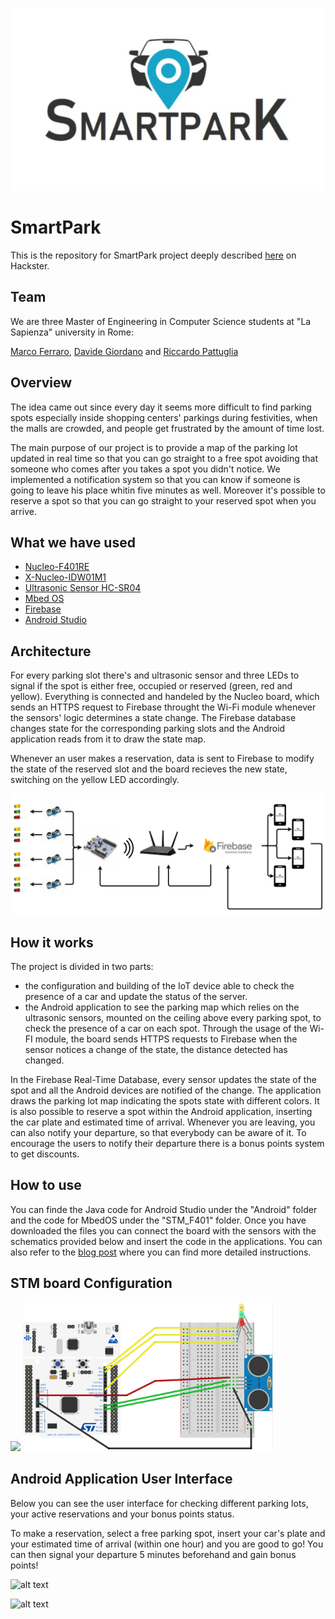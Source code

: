 <p align="center">
<img src="imgs/SmartparkLogo.PNG">
</p>

# SmartPark

This is the repository for SmartPark project deeply described [here](https://www.hackster.io/Marco_Ferraro/smart-park-3d3c49) on Hackster.

## Team
We are three Master of Engineering in Computer Science students at "La Sapienza" university in Rome:

[Marco Ferraro](https://www.linkedin.com/in/marco-ferraro-86aa53182/), [Davide Giordano](https://www.linkedin.com/in/davide-giordano/) and [Riccardo Pattuglia](https://www.linkedin.com/in/riccardo-pattuglia-3a09ab182/)

## Overview
The idea came out since every day it seems more difficult to find parking spots especially inside shopping centers' parkings during festivities, when the malls are crowded, and people get frustrated by the amount of time lost.

The main purpose of our project is to provide a map of the parking lot updated in real time so that you can go straight to a free spot avoiding that someone who comes after you takes a spot you didn't notice. We implemented a notification system so that you can know if someone is going to leave his place whitin five minutes as well.
Moreover it's possible to reserve a spot so that you can go straight to your reserved spot when you arrive.

## What we have used
 - [Nucleo-F401RE](https://os.mbed.com/platforms/ST-Nucleo-F401RE/)
 - [X-Nucleo-IDW01M1](https://www.st.com/content/st_com/en/products/ecosystems/stm32-open-development-environment/stm32-nucleo-expansion-boards/stm32-ode-connect-hw/x-nucleo-idw01m1.html)
 - [Ultrasonic Sensor HC-SR04](https://cdn.sparkfun.com/datasheets/Sensors/Proximity/HCSR04.pdf)
 - [Mbed OS](https://www.mbed.com/en/platform/mbed-os/)
 - [Firebase](https://firebase.google.com)
 - [Android Studio](https://developer.android.com/studio/)
 
 ## Architecture ##
 
For every parking slot there's and ultrasonic sensor and three LEDs to signal if the spot is either free, occupied or reserved (green, red and yellow). Everything is connected and handeled by the Nucleo board, which sends an HTTPS request to Firebase throught the Wi-Fi module whenever the sensors' logic determines a state change. The Firebase database changes state for the corresponding parking slots and the Android application reads from it to draw the state map.

Whenever an user makes a reservation, data is sent to Firebase to modify the state of the reserved slot and the board recieves the new state, switching on the yellow LED accordingly.

<img src="imgs/Arch.PNG">
 
 ## How it works
The project is divided in two parts: 
- the configuration and building of the IoT device able to check the presence of a car and update the status of the server.
- the Android application to see the parking map which relies on the ultrasonic sensors, mounted on the ceiling above every parking spot, to check the presence of a car on each spot.
Through the usage of the Wi-FI module, the board sends HTTPS requests to Firebase when the sensor notices a change of the state, the distance detected has changed.

In the Firebase Real-Time Database, every sensor updates the state of the spot and all the Android devices are notified of the change.
The application draws the parking lot map indicating the spots state with different colors.
It is also possible to reserve a spot within the Android application, inserting the car plate and estimated time of arrival.
Whenever you are leaving, you can also notify your departure, so that everybody can be aware of it.
To encourage the users to notify their departure there is a bonus points system to get discounts.


## How to use
You can finde the Java code for Android Studio under the "Android" folder and the code for MbedOS under the "STM_F401" folder.
Once you have downloaded the files you can connect the board with the sensors with the schematics provided below and insert the code in the applications.
You can also refer to the [blog post](https://www.hackster.io/Marco_Ferraro/smart-park-3d3c49) where you can find more detailed instructions. 

####
## STM board Configuration ##
<img src="https://i.postimg.cc/8c5X1mD8/photo-2019-06-07-19-35-44.jpg" width="280" > 
<img src="imgs/Schematic.PNG" width= "400">

## Android Application User Interface


Below you can see the user interface for checking different parking lots, your active reservations and your bonus points status.

To make a reservation, select a free parking spot, insert your car's plate and your estimated time of arrival (within one hour) and you are good to go! You can then signal your departure 5 minutes beforehand and gain bonus points!

![alt text](https://hackster.imgix.net/uploads/attachments/917811/image_GlNTAMlghy.png)

![alt text](https://hackster.imgix.net/uploads/attachments/917814/image_o9IqSfd1NE.png)

